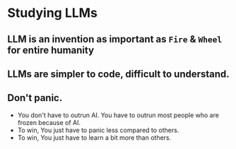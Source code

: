 # Studying LLMs 
## LLM is an invention as important as `Fire` & `Wheel` for entire humanity

## LLMs are simpler to code, difficult to understand. 

## Don't panic. 
- You don't have to outrun AI. You have to outrun most people who are frozen because of AI. 
- To win, You just have to panic less compared to others.
- To win, You just have to learn a bit more than others. 
